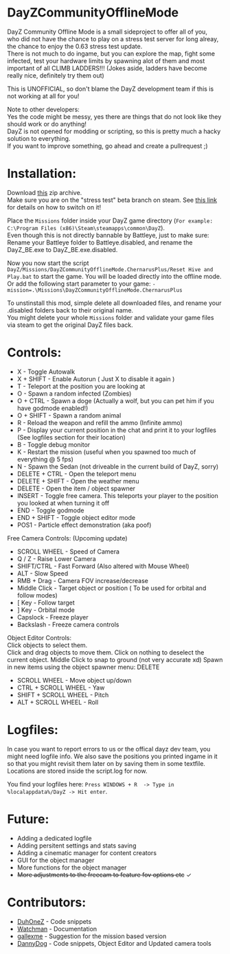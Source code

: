 # DayZCommunityOfflineMode
DayZ Community Offline Mode is a small sideproject to offer all of you,  
who did not have the chance to play on a stress test server for long alreay, the chance to enjoy the 0.63 stress test update.  
There is not much to do ingame, but you can explore the map, fight some infected, test your hardware limits by spawning alot of them
and most important of all CLIMB LADDERS!!! (Jokes aside, ladders have become really nice, definitely try them out)  

This is UNOFFICIAL, so don't blame the DayZ development team if this is not working at all for you!

Note to other developers:  
Yes the code might be messy, yes there are things that do not look like they should work or do anything!  
DayZ is not opened for modding or scripting, so this is pretty much a hacky solution to everything.  
If you want to improve something, go ahead and create a pullrequest ;)

# Installation:
Download [this](https://github.com/Arkensor/DayZCommunityOfflineMode/releases/download/v1.8/DayZ.Community.OfflineMode.zip) zip archive.  
Make sure you are on the "stress test" beta branch on steam. See [this link](https://dayz.com/blog/0-63-stress-tests) for details on how to switch on it!  

Place the ```Missions``` folder inside your DayZ game directory (```For example: C:\Program Files (x86)\Steam\steamapps\common\DayZ```).  
Even though this is not directly bannable by Battleye, just to make sure: Rename your Battleye folder to Battleye.disabled, and rename the DayZ_BE.exe to DayZ_BE.exe.disabled.

Now you now start the script ```DayZ/Missions/DayZCommunityOfflineMode.ChernarusPlus/Reset Hive and Play.bat``` to start the game. You will be loaded directly into the offline mode.  
Or add the following start parameter to your game: ```-mission=.\Missions\DayZCommunityOfflineMode.ChernarusPlus```

To unstinstall this mod, simple delete all downloaded files, and rename your .disabled folders back to their original name.   
You might delete your whole ```Missions``` folder and validate your game files via steam to get the original DayZ files back.

# Controls:
* X - Toggle Autowalk
* X + SHIFT - Enable Autorun ( Just X to disable it again )
* T - Teleport at the position you are looking at
* O - Spawn a random infected (Zombies)
* O + CTRL - Spawn a doge (Actually a wolf, but you can pet him if you have godmode enabled!)
* O + SHIFT - Spawn a random animal
* R - Reload the weapon and refill the ammo (Infinite ammo)
* P - Display your current position in the chat and print it to your logfiles (See logfiles section for their location)
* B - Toggle debug monitor
* K - Restart the mission (useful when you spawned too much of everything @ 5 fps)
* N - Spawn the Sedan (not driveable in the current build of DayZ, sorry)
* DELETE + CTRL - Open the teleport menu
* DELETE + SHIFT - Open the weather menu
* DELETE - Open the item / object spawner
* INSERT - Toggle free camera. This teleports your player to the position you looked at when turning it off
* END - Toggle godmode
* END + SHIFT - Toggle object editor mode
* POS1 - Particle effect demonstration (aka poof)

Free Camera Controls: (Upcoming update)
* SCROLL WHEEL - Speed of Camera
* Q / Z - Raise Lower Camera
* SHIFT/CTRL - Fast Forward (Also altered with Mouse Wheel)
* ALT - Slow Speed
* RMB + Drag - Camera FOV increase/decrease
* Middle Click - Target object or position ( To be used for orbital and follow modes)
* [ Key - Follow target
* ] Key - Orbital mode
* Capslock - Freeze player
* Backslash - Freeze camera controls

Object Editor Controls:  
Click objects to select them.  
Click and drag objects to move them.
Click on nothing to deselect the current object.
Middle Click to snap to ground (not very accurate xd)
Spawn in new items using the object spawner menu: DELETE

* SCROLL WHEEL - Move object up/down
* CTRL + SCROLL WHEEL - Yaw
* SHIFT + SCROLL WHEEL - Pitch
* ALT + SCROLL WHEEL - Roll

# Logfiles:
In case you want to report errors to us or the offical dayz dev team, you might need logfile info.
We also save the positions you printed ingame in it so that you might revisit them later on by saving them in some textfile.
Locations are stored inside the script.log for now.

You find your logfiles here: ```Press WINDOWS + R  -> Type in %localappdata%/DayZ -> Hit enter```. 

# Future:
* Adding a dedicated logfile
* Adding persitent settings and stats saving
* Adding a cinematic manager for content creators
* GUI for the object manager
* More functions for the object manager
* ~~More adjustments to the freecam to feature fov options etc~~ ✓

# Contributors:
* [DuhOneZ](https://twitter.com/DuhOneZ) - Code snippets
* [Watchman](https://twitter.com/watchman113) - Documentation
* [gallexme](https://github.com/gallexme) - Suggestion for the mission based version
* [DannyDog](https://github.com/DannyDog) - Code snippets, Object Editor and Updated camera tools
